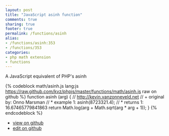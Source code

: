 ```yaml
---
layout: post
title: "JavaScript asinh function"
comments: true
sharing: true
footer: true
permalink: /functions/asinh
alias:
- /functions/asinh:353
- /functions/353
categories:
- php math extension
- functions
---
```

A JavaScript equivalent of PHP's asinh

<!-- more -->

{% codeblock math/asinh.js lang:js https://raw.github.com/kvz/phpjs/master/functions/math/asinh.js raw on github %}
function asinh (arg) {
    // http://kevin.vanzonneveld.net
    // +   original by: Onno Marsman
    // *     example 1: asinh(8723321.4);
    // *     returns 1: 16.67465779841863
    return Math.log(arg + Math.sqrt(arg * arg + 1));
}
{% endcodeblock %}

 - [view on github](https://github.com/kvz/phpjs/blob/master/functions/math/asinh.js)
 - [edit on github](https://github.com/kvz/phpjs/edit/master/functions/math/asinh.js)

